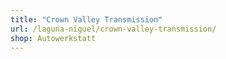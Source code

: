 ```yaml
---
title: "Crown Valley Transmission"
url: /laguna-niguel/crown-valley-transmission/
shop: Autowerkstatt
---
```

